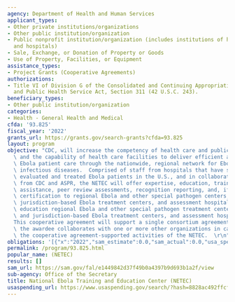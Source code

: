 ```yaml
---
agency: Department of Health and Human Services
applicant_types:
- Other private institutions/organizations
- Other public institution/organization
- Public nonprofit institution/organization (includes institutions of higher education
  and hospitals)
- Sale, Exchange, or Donation of Property or Goods
- Use of Property, Facilities, or Equipment
assistance_types:
- Project Grants (Cooperative Agreements)
authorizations:
- Title VI of Division G of the Consolidated and Continuing Appropriations Act, 2015
  and Public Health Service Act, Section 311 (42 U.S.C. 243).
beneficiary_types:
- Other public institution/organization
categories:
- Health - General Health and Medical
cfda: '93.825'
fiscal_year: '2022'
grants_url: https://grants.gov/search-grants?cfda=93.825
layout: program
objective: "CDC, will increase the competency of health care and public health workers\
  \ and the capability of health care facilities to deliver efficient and effective\
  \ Ebola patient care through the nationwide, regional network for Ebola and other\
  \ infectious diseases.  Comprised of staff from hospitals that have successfully\
  \ evaluated and treated Ebola patients in the U.S., and in collaboration with staff\
  \ from CDC and ASPR, the NETEC will offer expertise, education, training, technical\
  \ assistance, peer review assessments, recognition reporting, and, if feasible,\
  \ certification to regional Ebola and other special pathogen centers, state- and\
  \ jurisdiction-based Ebola treatment centers, and assessment hospitals expertise,\
  \ education regional Ebola and other special pathogen treatment centers, state-\
  \ and jurisdiction-based Ebola treatment centers, and assessment hospitals.\r\n\
  This cooperative agreement will support a single consortium agreement, under which\
  \ the awardee collaborates with one or more other organizations in carrying out\
  \ the cooperative agreement-supported activities of the NETEC.  \r\n"
obligations: '[{"x":"2022","sam_estimate":0.0,"sam_actual":0.0,"usa_spending_actual":6500000.0},{"x":"2023","sam_estimate":0.0,"sam_actual":0.0,"usa_spending_actual":7500000.0},{"x":"2024","sam_estimate":0.0,"sam_actual":0.0,"usa_spending_actual":7500000.0}]'
permalink: /program/93.825.html
popular_name: (NETEC)
results: []
sam_url: https://sam.gov/fal/e1449842d37f49b0a4397b9d693b1a2f/view
sub-agency: Office of the Secretary
title: National Ebola Training and Education Center (NETEC)
usaspending_url: https://www.usaspending.gov/search/?hash=8828ac492ffcf55e3000ac249d4d3d6e
---
```

